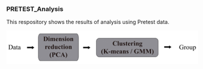 ### PRETEST_Analysis
This respository shows the results of analysis using Pretest data.


![blockdiagram](/figure/blockdiagram.jpg)
